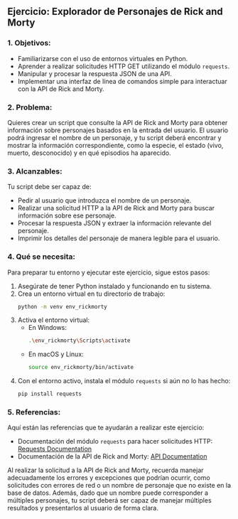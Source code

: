 ## Ejercicio: Explorador de Personajes de Rick and Morty

### 1. Objetivos:
- Familiarizarse con el uso de entornos virtuales en Python.
- Aprender a realizar solicitudes HTTP GET utilizando el módulo `requests`.
- Manipular y procesar la respuesta JSON de una API.
- Implementar una interfaz de línea de comandos simple para interactuar con la API de Rick and Morty.

### 2. Problema:
Quieres crear un script que consulte la API de Rick and Morty para obtener información sobre personajes basados en la entrada del usuario. El usuario podrá ingresar el nombre de un personaje, y tu script deberá encontrar y mostrar la información correspondiente, como la especie, el estado (vivo, muerto, desconocido) y en qué episodios ha aparecido.

### 3. Alcanzables:
Tu script debe ser capaz de:

- Pedir al usuario que introduzca el nombre de un personaje.
- Realizar una solicitud HTTP a la API de Rick and Morty para buscar información sobre ese personaje.
- Procesar la respuesta JSON y extraer la información relevante del personaje.
- Imprimir los detalles del personaje de manera legible para el usuario.

### 4. Qué se necesita:
Para preparar tu entorno y ejecutar este ejercicio, sigue estos pasos:

1. Asegúrate de tener Python instalado y funcionando en tu sistema.
2. Crea un entorno virtual en tu directorio de trabajo:
   ```sh
   python -m venv env_rickmorty
   ```
3. Activa el entorno virtual:
   - En Windows:
     ```sh
     .\env_rickmorty\Scripts\activate
     ```
   - En macOS y Linux:
     ```sh
     source env_rickmorty/bin/activate
     ```
4. Con el entorno activo, instala el módulo `requests` si aún no lo has hecho:
   ```sh
   pip install requests
   ```

### 5. Referencias:
Aquí están las referencias que te ayudarán a realizar este ejercicio:

- Documentación del módulo `requests` para hacer solicitudes HTTP: [Requests Documentation](https://docs.python-requests.org/en/latest/)
- Documentación de la API de Rick and Morty: [API Documentation](https://rickandmortyapi.com/documentation)


Al realizar la solicitud a la API de Rick and Morty, recuerda manejar adecuadamente los errores y excepciones que podrían ocurrir, como solicitudes con errores de red o un nombre de personaje que no existe en la base de datos. Además, dado que un nombre puede corresponder a múltiples personajes, tu script deberá ser capaz de manejar múltiples resultados y presentarlos al usuario de forma clara.